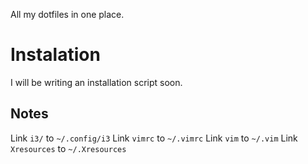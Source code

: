 All my dotfiles in one place.
# Instalation
I will be writing an installation script soon.
## Notes
Link `i3/` to `~/.config/i3`
Link `vimrc` to `~/.vimrc`
Link `vim` to `~/.vim`
Link `Xresources` to `~/.Xresources`
